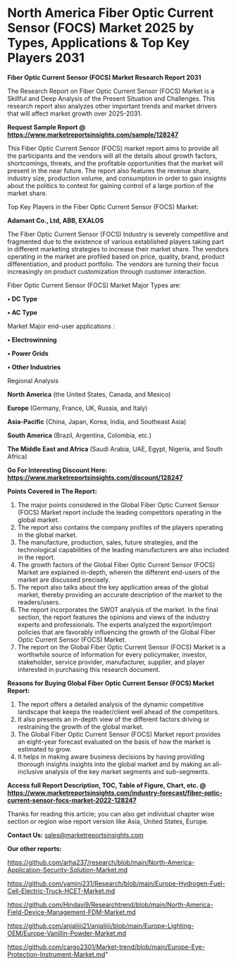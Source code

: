 # North America Fiber Optic Current Sensor (FOCS) Market 2025 by Types, Applications & Top Key Players 2031

<strong>Fiber Optic Current Sensor (FOCS) Market Research Report 2031</strong>

The Research Report on Fiber Optic Current Sensor (FOCS) Market is a Skillful and Deep Analysis of the Present Situation and Challenges. This research report also analyzes other important trends and market drivers that will affect market growth over 2025-2031.

<strong>Request Sample Report @ <a href=https://www.marketreportsinsights.com/sample/128247>https://www.marketreportsinsights.com/sample/128247</a></strong>

This Fiber Optic Current Sensor (FOCS) market report aims to provide all the participants and the vendors will all the details about growth factors, shortcomings, threats, and the profitable opportunities that the market will present in the near future. The report also features the revenue share, industry size, production volume, and consumption in order to gain insights about the politics to contest for gaining control of a large portion of the market share.

Top Key Players in the Fiber Optic Current Sensor (FOCS) Market:

<strong>Adamant Co., Ltd, ABB, EXALOS</strong>

The Fiber Optic Current Sensor (FOCS) Industry is severely competitive and fragmented due to the existence of various established players taking part in different marketing strategies to increase their market share. The vendors operating in the market are profiled based on price, quality, brand, product differentiation, and product portfolio. The vendors are turning their focus increasingly on product customization through customer interaction.

Fiber Optic Current Sensor (FOCS) Market Major Types are:

<strong>• DC Type

• AC Type</strong>

Market Major end-user applications :

<strong>• Electrowinning

• Power Grids

• Other Industries</strong>

Regional Analysis

</u><strong><b>North America</b></strong> (the United States, Canada, and Mexico)

<strong><b>Europe </b></strong>(Germany, France, UK, Russia, and Italy)

<strong><b>Asia-Pacific</b></strong> (China, Japan, Korea, India, and Southeast Asia)

<strong><b>South America</b></strong> (Brazil, Argentina, Colombia, etc.)

<strong><b>The Middle East and Africa</b></strong> (Saudi Arabia, UAE, Egypt, Nigeria, and South Africa)

<strong>Go For Interesting Discount Here: <a href=https://www.marketreportsinsights.com/discount/128247>https://www.marketreportsinsights.com/discount/128247</a></strong>

<strong>Points Covered in The Report:</strong>
<ol>
  <li>The major points considered in the Global Fiber Optic Current Sensor (FOCS) Market report include the leading competitors operating in the global market.</li>
  <li>The report also contains the company profiles of the players operating in the global market.</li>
  <li>The manufacture, production, sales, future strategies, and the technological capabilities of the leading manufacturers are also included in the report.</li>
  <li>The growth factors of the Global Fiber Optic Current Sensor (FOCS) Market are explained in-depth, wherein the different end-users of the market are discussed precisely.</li>
  <li>The report also talks about the key application areas of the global market, thereby providing an accurate description of the market to the readers/users.</li>
  <li>The report incorporates the SWOT analysis of the market. In the final section, the report features the opinions and views of the industry experts and professionals. The experts analyzed the export/import policies that are favorably influencing the growth of the Global Fiber Optic Current Sensor (FOCS) Market.</li>
  <li>The report on the Global Fiber Optic Current Sensor (FOCS) Market is a worthwhile source of information for every policymaker, investor, stakeholder, service provider, manufacturer, supplier, and player interested in purchasing this research document.</li>
</ol>
<strong>Reasons for Buying Global Fiber Optic Current Sensor (FOCS) Market Report:</strong>

<ol>
  <li>The report offers a detailed analysis of the dynamic competitive landscape that keeps the reader/client well ahead of the competitors.</li>
  <li>It also presents an in-depth view of the different factors driving or restraining the growth of the global market.</li>
  <li>The Global Fiber Optic Current Sensor (FOCS) Market report provides an eight-year forecast evaluated on the basis of how the market is estimated to grow.</li>
  <li>It helps in making aware business decisions by having providing thorough insights insights into the global market and by making an all-inclusive analysis of the key market segments and sub-segments.</li>
</ol>
<strong>Access full Report Description, TOC, Table of Figure, Chart, etc. @ <a href=https://www.marketreportsinsights.com/industry-forecast/fiber-optic-current-sensor-focs-market-2022-128247>https://www.marketreportsinsights.com/industry-forecast/fiber-optic-current-sensor-focs-market-2022-128247</a></strong>


Thanks for reading this article; you can also get individual chapter wise section or region wise report version like Asia, United States, Europe.

<strong>Contact Us:</strong>
sales@marketreportsinsights.com

<strong>Our other reports:</strong>

<a href=https://github.com/arha237/research/blob/main/North-America-Application-Security-Solution-Market.md>https://github.com/arha237/research/blob/main/North-America-Application-Security-Solution-Market.md</a>

<a href=https://github.com/yamini231/Research/blob/main/Europe-Hydrogen-Fuel-Cell-Electric-Truck-HCET-Market.md>https://github.com/yamini231/Research/blob/main/Europe-Hydrogen-Fuel-Cell-Electric-Truck-HCET-Market.md</a>

<a href=https://github.com/Hindavi9/Researchtrend/blob/main/North-America-Field-Device-Management-FDM-Market.md>https://github.com/Hindavi9/Researchtrend/blob/main/North-America-Field-Device-Management-FDM-Market.md</a>

<a href=https://github.com/anjaliiii21/anjaliiii/blob/main/Europe-Lighting-OEM/Europe-Vanillin-Powder-Market.md>https://github.com/anjaliiii21/anjaliiii/blob/main/Europe-Lighting-OEM/Europe-Vanillin-Powder-Market.md</a>

<a href=https://github.com/cargo2301/Market-trend/blob/main/Europe-Eye-Protection-Instrument-Market.md>https://github.com/cargo2301/Market-trend/blob/main/Europe-Eye-Protection-Instrument-Market.md</a>"
